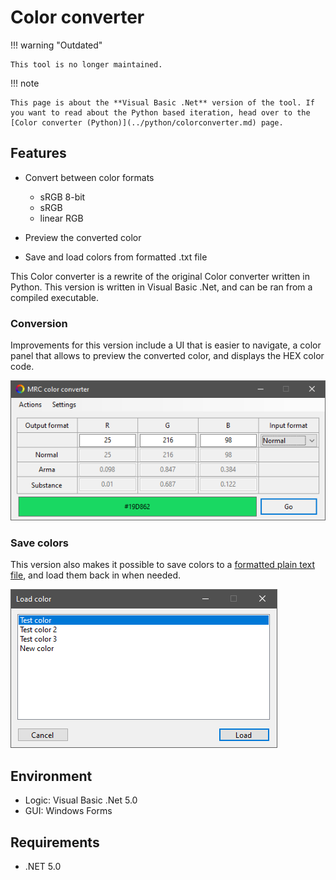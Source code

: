 # Color converter

!!! warning "Outdated"

	This tool is no longer maintained.

!!! note
	
	This page is about the **Visual Basic .Net** version of the tool. If you want to read about the Python based iteration, head over to the [Color converter (Python)](../python/colorconverter.md) page.

## Features

* Convert between color formats

	* sRGB 8-bit
	* sRGB
	* linear RGB

* Preview the converted color
	
* Save and load colors from formatted .txt file

This Color converter is a rewrite of the original Color converter written in Python. This version is written in Visual Basic .Net, and can be ran from a compiled executable.

### Conversion

Improvements for this version include a UI that is easier to navigate, a color panel that allows to preview the converted color, and displays the HEX color code.

![](img/image_1_1.png)

### Save colors

This version also makes it possible to save colors to a [formatted plain text file](../formats/libraryTXT.md), and load them back in when needed.

![](img/image_1_2.png)

## Environment

* Logic:  Visual Basic .Net 5.0
* GUI:    Windows Forms

## Requirements

* .NET 5.0
